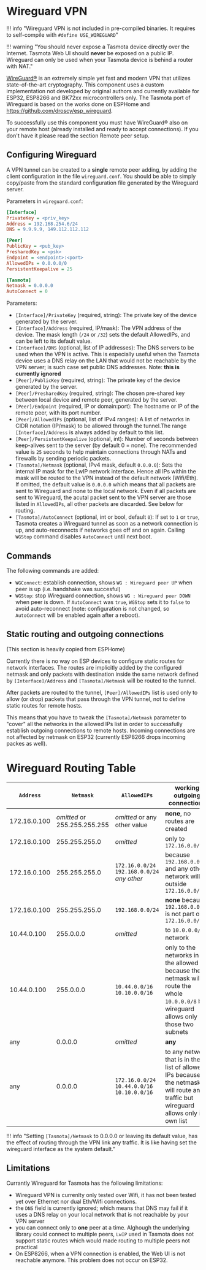 # Wireguard VPN

!!! info "Wireguard VPN is not included in pre-compiled binaries. It requires to self-compile with `#define USE_WIREGUARD`"

!!! warning "You should never expose a Tasmota device directly over the Internet. Tasmota Web UI should **never** be exposed on a public IP. Wireguard can only be used when your Tasmota device is behind a router with NAT."

[WireGuard®](https://www.wireguard.com/) is an extremely simple yet fast and modern VPN that utilizes state-of-the-art cryptography. This component uses a custom implementation not developed by original authors and currently available for ESP32, ESP8266 and BK72xx microcontrollers only. The Tasmota port of Wireguard is based on the works done on ESPHome and https://github.com/droscy/esp_wireguard.

To successfully use this component you must have WireGuard® also on your remote host (already installed and ready to accept connections). If you don't have it please read the section Remote peer setup.

## Configuring Wireguard

A VPN tunnel can be created to a **single** remote peer adding, by adding the client configuration in the file `wireguard.conf`. You should be able to simply copy/paste from the standard configuration file generated by the Wireguard server.

Parameters in `wireguard.conf`:

```ini
[Interface]
PrivateKey = <priv_key>
Address = 192.168.254.6/24
DNS = 9.9.9.9, 149.112.112.112

[Peer]
PublicKey = <pub_key>
PresharedKey = <psk>
Endpoint = <endpoint>:<port>
AllowedIPs = 0.0.0.0/0
PersistentKeepalive = 25

[Tasmota]
Netmask = 0.0.0.0
AutoConnect = 0
```

Parameters:

- `[Interface]/PrivateKey` (required, string): The private key of the device generated by the server.
- `[Interface]/Address` (required, IP/mask): The VPN address of the device. The mask length (`/24` or `/32`) sets the default AllowedIPs, and can be left to its default value.
- `[Interface]/DNS` (optional, list of IP addresses): The DNS servers to be used when the VPN is active. This is especially useful when the Tasmota device uses a DNS relay on the LAN that would not be reachable by the VPN server; is such case set public DNS addresses. Note: **this is currently ignored** 
- `[Peer]/PublicKey` (required, string): The private key of the device generated by the server.
- `[Peer]/PresharedKey` (required, string): The chosen pre-shared key between local device and remote peer, generated by the server.
- `[Peer]/Endpoint` (required, IP or domain:port): The hostname or IP of the remote peer, with its port number.<!-- T Default port number is `51820`.-->
- `[Peer]/AllowedIPs` (optional, list of IPv4 ranges): A list of networks in CIDR notation (IP/mask) to be allowed through the tunnel.<!--  Any host (0.0.0.0/0) will be allowed if this parameter is omitted. -->The range `[Interface]/Address` is always added by default to this list.
- `[Peer]/PersistentKeepalive` (optional, int): Number of seconds between keep-alives sent to the server (by default 0 = none). The recommended value is `25` seconds to help maintain connections through NATs and firewalls by sending periodic packets.
- `[Tasmota]/Netmask` (optional, IPv4 mask, default `0.0.0.0`): Sets the internal IP mask for the LwIP network interface. Hence all IPs within the mask will be routed to the VPN instead of the default network (Wifi/Eth). If omitted, the default value is `0.0.0.0` which means that all packets are sent to Wireguard and none to the local network. Even if all packets are sent to Wireguard, the acutal packet sent to the VPN server are those listed in `AllowedIPs`, all other packets are discarded. See below for routing.
- `[Tasmota]/AutoConnect` (optional, int or bool, default `0`): If set to `1` or `true`, Tasmota creates a Wireguard tunnel as soon as a network connection is up, and auto-reconnects if networks goes off and on again. Calling `WGStop` command disables `AutoConnect` until next boot.

## Commands

The following commands are added:

- `WGConnect`: establish connection, shows `WG : Wireguard peer UP` when peer is up (i.e. handshake was succesful)
- `WGStop`:  stop Wireguard connection, shows `WG : Wireguard peer DOWN` when peer is down. If `AutoConnect` was `true`, `WGStop` sets it to `false` to avoid auto-reconnect (note: configuration is not changed, so `AutoConnect` will be enabled again after a reboot).

## Static routing and outgoing connections

(This section is heavily copied from ESPHome)

Currently there is no way on ESP devices to configure static routes for network interfaces. The routes are implicitly added by the configured netmask and only packets with destination inside the same network defined by `[Interface]/Address` and `[Tasmota]/Netmask` will be routed to the tunnel.

After packets are routed to the tunnel, `[Peer]/AllowedIPs` list is used only to allow (or drop) packets that pass through the VPN tunnel, not to define static routes for remote hosts.

This means that you have to tweak the `[Tasmota]/Netmask` parameter to "cover" all the networks in the allowed IPs list in order to successfully establish outgoing connections to remote hosts. Incoming connections are not affected by netmask on ESP32 (currently ESP8266 drops incoming packes as well).

# Wireguard Routing Table

| `Address` | `Netmask` | `AllowedIPs` | working outgoing connections |
|---------|---------|-------------|------------------------------|
| 172.16.0.100 | *omitted* or 255.255.255.255 | *omitted* or any other value | **none**, no routes are created |
| 172.16.0.100 | 255.255.255.0 | *omitted* | only to `172.16.0.0/24` |
| 172.16.0.100 | 255.255.255.0 | `172.16.0.0/24`<br>`192.168.0.0/24`<br>*any other* | because `192.168.0.0/24` and any other network will be outside `172.16.0.0/24` |
| 172.16.0.100 | 255.255.255.0 | `192.168.0.0/24` | **none** because `192.168.0.0/24` is not part of `172.16.0.0/24` |
| 10.44.0.100 | 255.0.0.0 | *omitted* | to `10.0.0.0/8` network |
| 10.44.0.100 | 255.0.0.0 | `10.44.0.0/16`<br>`10.10.0.0/16` | only to the networks in the allowed list because the netmask will route the whole `10.0.0.0/8` but wireguard allows only those two subnets |
| any | 0.0.0.0 | *omitted* | **any** |
| any | 0.0.0.0 | `172.16.0.0/24`<br>`10.44.0.0/16`<br>`10.10.0.0/16` | to any network that is in the list of allowed IPs because the netmask will route any traffic but wireguard allows only its own list |

!!! info "Setting `[Tasmota]/Netmask` to 0.0.0.0 or leaving its default value, has the effect of routing through the VPN link any traffic. It is like having set the wireguard interface as the system default."

## Limitations

Currantly Wireguard for Tasmota has the following limitations:

- Wireguard VPN is currenlty only tested over Wifi, it has not been tested yet over Ethernet nor dual Eth/Wifi connections.
- the `DNS` field is currently ignored; which means that DNS may fail if it uses a DNS relay on your local network that is not reachable by your VPN server
- you can connect only to **one** peer at a time. Alghough the underlying library could connect to multiple peers, `LwIP` used in Tasmota does not support static routes which would made routing to multiple peers not practical
- On ESP8266, when a VPN connection is enabled, the Web UI is not reachable anymore. This problem does not occur on ESP32.
